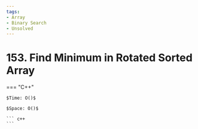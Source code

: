 ```yaml
---
tags:
- Array
- Binary Search
- Unsolved
---
```



# 153. Find Minimum in Rotated Sorted Array

=== "C++"

    $Time: O()$

    $Space: O()$

    ``` c++
    ```